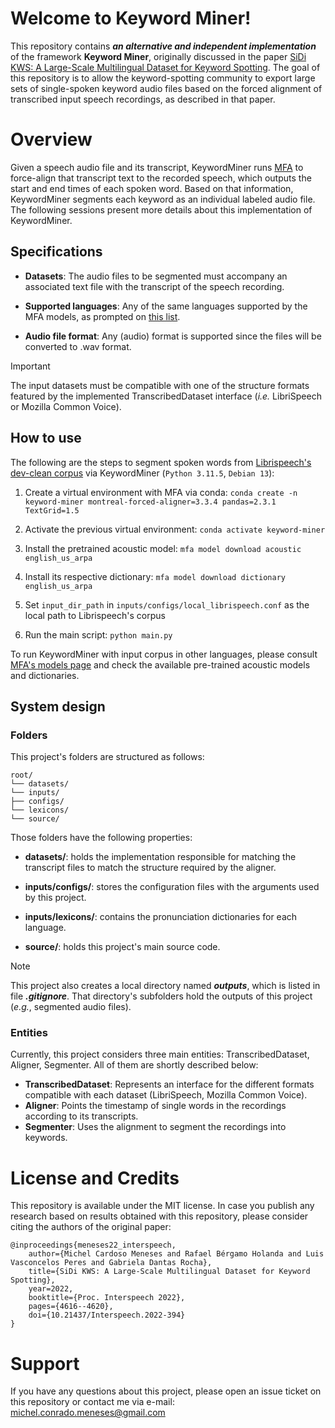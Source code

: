 # Welcome to Keyword Miner!

This repository contains ***an alternative and independent implementation*** of the framework **Keyword Miner**, originally discussed in the paper [SiDi KWS: A Large-Scale Multilingual Dataset for Keyword Spotting](https://www.isca-speech.org/archive/interspeech_2022/meneses22_interspeech.html). The goal of this repository is to allow the keyword-spotting community to export large sets of single-spoken keyword audio files based on the forced alignment of transcribed input speech recordings, as described in that paper.

# Overview

Given a speech audio file and its transcript, KeywordMiner runs [MFA](https://github.com/MontrealCorpusTools/Montreal-Forced-Aligner) to force-align that transcript text to the recorded speech, which outputs the start and end times of each spoken word. Based on that information, KeywordMiner segments each keyword as an individual labeled audio file. The following sessions present more details about this implementation of KeywordMiner.

## Specifications

-  **Datasets**: The audio files to be segmented must accompany an associated text file with the transcript of the speech recording.

-  **Supported languages**: Any of the same languages supported by the MFA models, as prompted on [this list](/available-languages.png).

-  **Audio file format**: Any (audio) format is supported since the files will be converted to .wav format.

> [!IMPORTANT]
>  The input datasets must be compatible with one of the structure formats featured by the implemented TranscribedDataset interface (*i.e.* LibriSpeech or Mozilla Common Voice).

## How to use

The following are the steps to segment spoken words from [Librispeech's dev-clean corpus](https://www.openslr.org/resources/12/dev-clean.tar.gz) via KeywordMiner (`Python 3.11.5`, `Debian 13`):

1) Create a virtual environment with MFA via conda: `conda create -n keyword-miner montreal-forced-aligner=3.3.4 pandas=2.3.1 TextGrid=1.5`

2) Activate the previous virtual environment: `conda activate keyword-miner`

3) Install the pretrained acoustic model: `mfa model download acoustic english_us_arpa`

4) Install its respective dictionary: `mfa model download dictionary english_us_arpa`

5) Set `input_dir_path` in `inputs/configs/local_librispeech.conf` as the local path to Librispeech's corpus
6) Run the main script: `python main.py`

To run KeywordMiner with input corpus in other languages, please consult [MFA's models page](https://mfa-models.readthedocs.io/en/latest/index.html) and check the available pre-trained acoustic models and dictionaries.

## System design
### Folders
This project's folders are structured as follows:

```
root/
└── datasets/
└── inputs/
├── configs/
└── lexicons/
└── source/
```

Those folders have the following properties:
-  **datasets/**: holds the implementation responsible for matching the transcript files to match the structure required by the aligner.

-  **inputs/configs/**: stores the configuration files with the arguments used by this project.

-  **inputs/lexicons/**: contains the pronunciation dictionaries for each language.

-  **source/**: holds this project's main source code.

> [!NOTE]
>  This project also creates a local directory named ***outputs***, which is listed in file ***.gitignore***. That directory's subfolders hold the outputs of this project (*e.g.*, segmented audio files).

### Entities
Currently, this project considers three main entities: TranscribedDataset, Aligner, Segmenter. All of them are shortly described below:

-  **TranscribedDataset**: Represents an interface for the different formats compatible with each dataset (LibriSpeech, Mozilla Common Voice).
-  **Aligner**: Points the timestamp of single words in the recordings according to its transcripts.
-  **Segmenter**: Uses the alignment to segment the recordings into keywords.

# License and Credits

This repository is available under the MIT license. In case you publish any research based on results obtained with this repository, please consider citing the authors of the original paper:

```
@inproceedings{meneses22_interspeech,
    author={Michel Cardoso Meneses and Rafael Bérgamo Holanda and Luis Vasconcelos Peres and Gabriela Dantas Rocha},
    title={SiDi KWS: A Large-Scale Multilingual Dataset for Keyword Spotting},
    year=2022,
    booktitle={Proc. Interspeech 2022},
    pages={4616--4620},
    doi={10.21437/Interspeech.2022-394}    
}
```

# Support

If you have any questions about this project, please open an issue ticket on this repository or contact me via e-mail: michel.conrado.meneses@gmail.com
